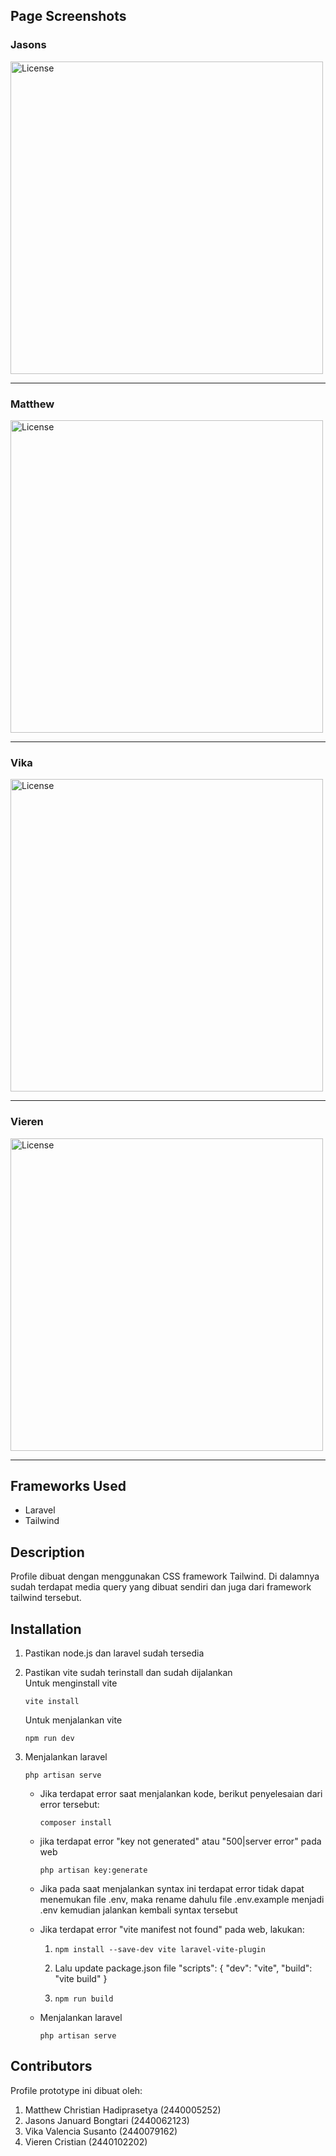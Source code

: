Page Screenshots
--------------------------------------

### Jasons
<img src="https://github.com/jeje116/Web-Programming-Prototype/blob/main/ssPage/pageJasons.png" alt="License" style="width: 500px">
 
--------------------------------------

### Matthew
<img src="https://github.com/jeje116/Web-Programming-Prototype/blob/main/ssPage/pageMatthew.png" alt="License" style="width: 500px">
 
--------------------------------------

### Vika
<img src="https://github.com/jeje116/Web-Programming-Prototype/blob/main/ssPage/pageVika.png" alt="License" style="width: 500px">
 
--------------------------------------

### Vieren
<img src="https://github.com/jeje116/Web-Programming-Prototype/blob/main/ssPage/pageVieren.png" alt="License" style="width: 500px">
 
--------------------------------------

Frameworks Used
--------------------------------------
- Laravel
- Tailwind

Description
--------------------------------------
Profile dibuat dengan menggunakan CSS framework Tailwind. Di dalamnya sudah terdapat media query yang dibuat sendiri dan juga dari framework tailwind tersebut. 

Installation
--------------------------------------
1. Pastikan node.js dan laravel sudah tersedia

2. Pastikan vite sudah terinstall dan sudah dijalankan\
    Untuk menginstall vite
    ```
    vite install
    ```

    Untuk menjalankan vite
    ```
    npm run dev
    ```

3. Menjalankan laravel
    ```
    php artisan serve
    ```
    
    - Jika terdapat error saat menjalankan kode, berikut penyelesaian dari error tersebut:
      ```
      composer install
      ```
    
    - jika terdapat error "key not generated" atau "500|server error" pada web
      ```
      php artisan key:generate
      ```
    
    - Jika pada saat menjalankan syntax ini terdapat error tidak dapat menemukan file .env, maka rename dahulu file .env.example menjadi .env kemudian jalankan kembali syntax tersebut
    
    - Jika terdapat error "vite manifest not found" pada web, lakukan:
      1. ```
         npm install --save-dev vite laravel-vite-plugin
         ```
      2. Lalu update package.json file "scripts": { "dev": "vite", "build": "vite build" }
      3. ```
         npm run build
         ```
    
    - Menjalankan laravel
      ```
      php artisan serve
      ```
      
Contributors
--------------------------------------
Profile prototype ini dibuat oleh:
1. Matthew Christian Hadiprasetya (2440005252)
2. Jasons Januard Bongtari (2440062123)
3. Vika Valencia Susanto (2440079162)
4. Vieren Cristian (2440102202)
